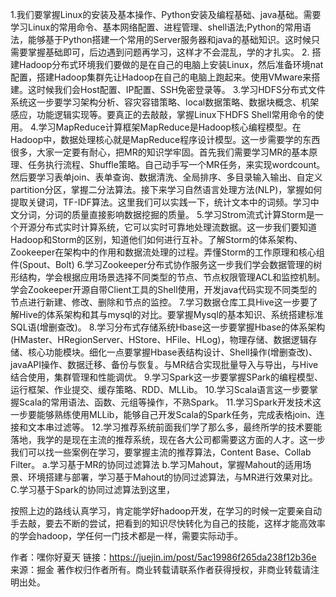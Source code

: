 1.我们要掌握Linux的安装及基本操作、Python安装及编程基础、java基础。需要学习Linux的常用命令、基本网络配置、进程管理、shell语法;Python的常用语法，能够基于Python搭建一个常用的Server服务器和java的基础知识。这时候只需要掌握基础即可，后边遇到问题再学习，这样才不会混乱，学的才扎实。
2. 搭建Hadoop分布式环境我们要做的是在自己的电脑上安装Linux，然后准备环境nat配置，搭建Hadoop集群先让Hadoop在自己的电脑上跑起来。使用VMware来搭建。这时候我们会Host配置、IP配置、SSH免密登录等。
3.学习HDFS分布式文件系统这一步要学习架构分析、容灾容错策略、local数据策略、数据块概念、机架感应，功能逻辑实现等。要真正的去敲敲，掌握Linux下HDFS Shell常用命令的使用。
4.学习MapReduce计算框架MapReduce是Hadoop核心编程模型。在Hadoop中，数据处理核心就是MapReduce程序设计模型。这一步需要学的东西很多，大家一定要有耐心，把MR的知识学牢固。首先我们需要学习MR的基本原理、任务执行流程、Shuffle策略。自己动手写一个MR任务，来实现wordcount。然后要学习表单join、表单查询、数据清洗、全局排序、多目录输入输出、自定义partition分区，掌握二分法算法。接下来学习自然语言处理方法(NLP)，掌握如何提取关键词，TF-IDF算法。这里我们可以实践一下，统计文本中的词频。学习中文分词，分词的质量直接影响数据挖掘的质量。
5.学习Strom流式计算Storm是一个开源分布式实时计算系统，它可以实时可靠地处理流数据。这一步我们要知道Hadoop和Storm的区别，知道他们如何进行互补。了解Storm的体系架构、Zookeeper在架构中的作用和数据流处理的过程。弄懂Storm的工作原理和核心组件(Spout、Bolt)
6.学习Zookeeper分布式协作服务这一步我们学会数据管理的树形结构，学会根据应用场景选择不同类型的节点、节点权限管理ACL和监控机制。学会Zookeeper开源自带Client工具的Shell使用，开发java代码实现不同类型的节点进行新建、修改、删除和节点的监控。
7.学习数据仓库工具Hive这一步要了解Hive的体系架构和其与mysql的对比。要掌握Mysql的基本知识、系统搭建标准SQL语(增删查改)。
8.学习分布式存储系统Hbase这一步要掌握Hbase的体系架构(HMaster、HRegionServer、HStore、HFile、HLog)，物理存储、数据逻辑存储、核心功能模块。细化一点要掌握Hbase表结构设计、Shell操作(增删查改)、javaAPI操作、数据迁移、备份与恢复。与MR结合实现批量导入与导出，与Hive结合使用，集群管理和性能调优。
9.学习Spark这一步要掌握SPark的编程模型、运行框架、作业提交、缓存策略、RDD、MLLib。
10.学习Scala语言这一步要掌握Scala的常用语法、函数、元组等操作，不熟Spark。
11.学习Spark开发技术这一步要能够熟练使用MLLib，能够自己开发Scala的Spark任务，完成表格join、连接和文本串过滤等。
12.学习推荐系统前面我们学了那么多，最终所学的技术要能落地，我学的是现在主流的推荐系统，现在各大公司都需要这方面的人才。这一步我们可以找一些案例在学习，要掌握主流的推荐算法，Content Base、Collab Filter。
  a.学习基于MR的协同过滤算法
  b.学习Mahout，掌握Mahout的适用场景、环境搭建与部署，学习基于Mahout的协同过滤算法，与MR进行效果对比。
  C.学习基于Spark的协同过滤算法到这里，
  
按照上边的路线认真学习，肯定能学好hadoop开发，在学习的时候一定要亲自动手去敲，要去不断的尝试，把看到的知识尽快转化为自己的技能，这样才能高效率的学会hadoop，学任何一门技术都是一样，需要实际动手。

作者：嘿你好夏天
链接：https://juejin.im/post/5ac19986f265da238f12b36e
来源：掘金
著作权归作者所有。商业转载请联系作者获得授权，非商业转载请注明出处。
